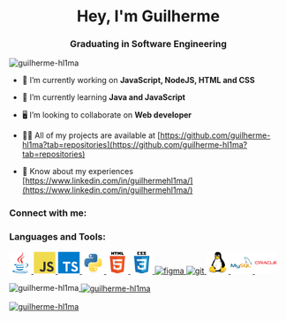 <h1 align="center">Hey, I'm Guilherme</h1>
<h3 align="center">Graduating in Software Engineering</h3>

<p align="left"> <img src="https://komarev.com/ghpvc/?username=guilherme-hl1ma&label=Profile%20views&color=0e75b6&style=flat" alt="guilherme-hl1ma" /> </p>

- 🔭 I’m currently working on **JavaScript, NodeJS, HTML and CSS**

- 🌱 I’m currently learning **Java and JavaScript**

- 🖥️ I’m looking to collaborate on **Web developer**

- 👨‍💻 All of my projects are available at [https://github.com/guilherme-hl1ma?tab=repositories](https://github.com/guilherme-hl1ma?tab=repositories)

- 📄 Know about my experiences [https://www.linkedin.com/in/guilhermehl1ma/](https://www.linkedin.com/in/guilhermehl1ma/)

<h3 align="left">Connect with me:</h3>
<p align="left">
</p>

<h3 align="left">Languages and Tools:</h3>
<p align="left"> </a> <a href="https://www.java.com" target="_blank" rel="noreferrer"> <img src="https://raw.githubusercontent.com/devicons/devicon/master/icons/java/java-original.svg" alt="java" width="40" height="40"/> </a> <a href="https://developer.mozilla.org/en-US/docs/Web/JavaScript" target="_blank" rel="noreferrer"> <img src="https://raw.githubusercontent.com/devicons/devicon/master/icons/javascript/javascript-original.svg" alt="javascript" width="40" height="40"/> </a> <a href="https://www.typescriptlang.org/" target="_blank" rel="noreferrer"> <img src="https://raw.githubusercontent.com/devicons/devicon/master/icons/typescript/typescript-original.svg" alt="typescript" width="40" height="40"/> </a> <a href="https://www.python.org" target="_blank" rel="noreferrer"> <img src="https://raw.githubusercontent.com/devicons/devicon/master/icons/python/python-original.svg" alt="python" width="40" height="40"/> </a>   <a href="https://www.w3.org/html/" target="_blank" rel="noreferrer"> <img src="https://raw.githubusercontent.com/devicons/devicon/master/icons/html5/html5-original-wordmark.svg" alt="html5" width="40" height="40"/> </a> </a> <a href="https://www.w3schools.com/css/" target="_blank" rel="noreferrer"> <img src="https://raw.githubusercontent.com/devicons/devicon/master/icons/css3/css3-original-wordmark.svg" alt="css3" width="40" height="40"/> <a href="https://www.figma.com/" target="_blank" rel="noreferrer"> <img src="https://www.vectorlogo.zone/logos/figma/figma-icon.svg" alt="figma" width="40" height="40"/> </a> <a href="https://git-scm.com/" target="_blank" rel="noreferrer"> <img src="https://www.vectorlogo.zone/logos/git-scm/git-scm-icon.svg" alt="git" width="40" height="40"/> <a href="https://www.linux.org/" target="_blank" rel="noreferrer"> <img src="https://raw.githubusercontent.com/devicons/devicon/master/icons/linux/linux-original.svg" alt="linux" width="40" height="40"/> </a> <a href="https://www.mysql.com/" target="_blank" rel="noreferrer"> <img src="https://raw.githubusercontent.com/devicons/devicon/master/icons/mysql/mysql-original-wordmark.svg" alt="mysql" width="40" height="40"/> </a>  <a href="https://www.oracle.com/" target="_blank" rel="noreferrer"> <img src="https://raw.githubusercontent.com/devicons/devicon/master/icons/oracle/oracle-original.svg" alt="oracle" width="40" height="40"/>  </p>

<p><img align="left" src="https://github-readme-stats.vercel.app/api/top-langs?username=guilherme-hl1ma&show_icons=true&theme=dark&locale=en&layout=compact" alt="guilherme-hl1ma" /></p>

<p>&nbsp;<img align="center" src="https://github-readme-stats.vercel.app/api?username=guilherme-hl1ma&show_icons=true&theme=dark&locale=en" alt="guilherme-hl1ma" /></p>

<p><img align="center" src="https://github-readme-streak-stats.herokuapp.com/?user=guilherme-hl1ma&theme=dark" alt="guilherme-hl1ma" /></p>
